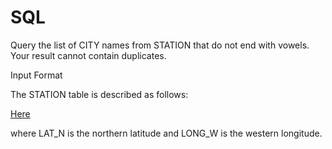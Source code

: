 # SQL

Query the list of CITY names from STATION that do not end with vowels. Your result cannot contain duplicates.

Input Format

The STATION table is described as follows:

[Here](https://www.hackerrank.com/challenges/weather-observation-station-1/problem?isFullScreen=true&h_r=next-challenge&h_v=zen&h_r=next-challenge&h_v=zen&h_r=next-challenge&h_v=zen&h_r=next-challenge&h_v=zen&h_r=next-challenge&h_v=zen)

where LAT_N is the northern latitude and LONG_W is the western longitude.

